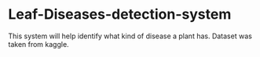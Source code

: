 # Leaf-Diseases-detection-system
This system will help identify what kind of disease a plant has. Dataset was taken from kaggle.
